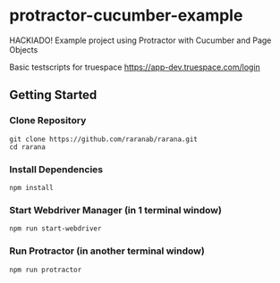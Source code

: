# protractor-cucumber-example
HACKIADO!
Example project using Protractor with Cucumber and Page Objects

Basic testscripts for truespace
https://app-dev.truespace.com/login


## Getting Started

### Clone Repository

```
git clone https://github.com/raranab/rarana.git
cd rarana
```

### Install Dependencies

```
npm install
```

### Start Webdriver Manager (in 1 terminal window)

```
npm run start-webdriver
```


### Run Protractor (in another terminal window)

```
npm run protractor
```


